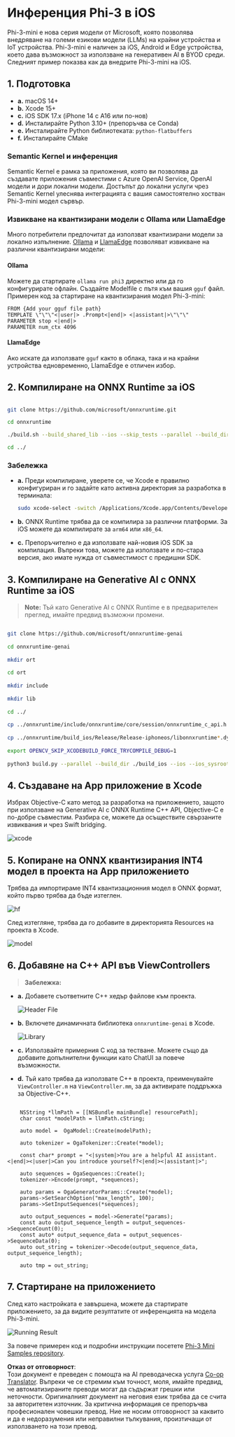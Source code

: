 <!--
CO_OP_TRANSLATOR_METADATA:
{
  "original_hash": "82af197df38d25346a98f1f0e84d1698",
  "translation_date": "2025-07-16T20:24:43+00:00",
  "source_file": "md/01.Introduction/03/iOS_Inference.md",
  "language_code": "bg"
}
-->
# **Инференция Phi-3 в iOS**

Phi-3-mini е нова серия модели от Microsoft, която позволява внедряване на големи езикови модели (LLMs) на крайни устройства и IoT устройства. Phi-3-mini е наличен за iOS, Android и Edge устройства, което дава възможност за използване на генеративен AI в BYOD среди. Следният пример показва как да внедрите Phi-3-mini на iOS.

## **1. Подготовка**

- **a.** macOS 14+
- **b.** Xcode 15+
- **c.** iOS SDK 17.x (iPhone 14 с A16 или по-нов)
- **d.** Инсталирайте Python 3.10+ (препоръчва се Conda)
- **e.** Инсталирайте Python библиотеката: `python-flatbuffers`
- **f.** Инсталирайте CMake

### Semantic Kernel и инференция

Semantic Kernel е рамка за приложения, която ви позволява да създавате приложения съвместими с Azure OpenAI Service, OpenAI модели и дори локални модели. Достъпът до локални услуги чрез Semantic Kernel улеснява интеграцията с вашия самостоятелно хостван Phi-3-mini модел сървър.

### Извикване на квантизирани модели с Ollama или LlamaEdge

Много потребители предпочитат да използват квантизирани модели за локално изпълнение. [Ollama](https://ollama.com) и [LlamaEdge](https://llamaedge.com) позволяват извикване на различни квантизирани модели:

#### **Ollama**

Можете да стартирате `ollama run phi3` директно или да го конфигурирате офлайн. Създайте Modelfile с пътя към вашия `gguf` файл. Примерен код за стартиране на квантизирания модел Phi-3-mini:

```gguf
FROM {Add your gguf file path}
TEMPLATE \"\"\"<|user|> .Prompt<|end|> <|assistant|>\"\"\"
PARAMETER stop <|end|>
PARAMETER num_ctx 4096
```

#### **LlamaEdge**

Ако искате да използвате `gguf` както в облака, така и на крайни устройства едновременно, LlamaEdge е отличен избор.

## **2. Компилиране на ONNX Runtime за iOS**

```bash

git clone https://github.com/microsoft/onnxruntime.git

cd onnxruntime

./build.sh --build_shared_lib --ios --skip_tests --parallel --build_dir ./build_ios --ios --apple_sysroot iphoneos --osx_arch arm64 --apple_deploy_target 17.5 --cmake_generator Xcode --config Release

cd ../

```

### **Забележка**

- **a.** Преди компилиране, уверете се, че Xcode е правилно конфигуриран и го задайте като активна директория за разработка в терминала:

    ```bash
    sudo xcode-select -switch /Applications/Xcode.app/Contents/Developer
    ```

- **b.** ONNX Runtime трябва да се компилира за различни платформи. За iOS можете да компилирате за `arm64` или `x86_64`.

- **c.** Препоръчително е да използвате най-новия iOS SDK за компилация. Въпреки това, можете да използвате и по-стара версия, ако имате нужда от съвместимост с предишни SDK.

## **3. Компилиране на Generative AI с ONNX Runtime за iOS**

> **Note:** Тъй като Generative AI с ONNX Runtime е в предварителен преглед, имайте предвид възможни промени.

```bash

git clone https://github.com/microsoft/onnxruntime-genai
 
cd onnxruntime-genai
 
mkdir ort
 
cd ort
 
mkdir include
 
mkdir lib
 
cd ../
 
cp ../onnxruntime/include/onnxruntime/core/session/onnxruntime_c_api.h ort/include
 
cp ../onnxruntime/build_ios/Release/Release-iphoneos/libonnxruntime*.dylib* ort/lib
 
export OPENCV_SKIP_XCODEBUILD_FORCE_TRYCOMPILE_DEBUG=1
 
python3 build.py --parallel --build_dir ./build_ios --ios --ios_sysroot iphoneos --ios_arch arm64 --ios_deployment_target 17.5 --cmake_generator Xcode --cmake_extra_defines CMAKE_XCODE_ATTRIBUTE_CODE_SIGNING_ALLOWED=NO

```

## **4. Създаване на App приложение в Xcode**

Избрах Objective-C като метод за разработка на приложението, защото при използване на Generative AI с ONNX Runtime C++ API, Objective-C е по-добре съвместим. Разбира се, можете да осъществите свързаните извиквания и чрез Swift bridging.

![xcode](../../../../../translated_images/xcode.8147789e6c25e3e289e6aa56c168089a2c277e3cd6af353fae6c2f4a56eba836.bg.png)

## **5. Копиране на ONNX квантизирания INT4 модел в проекта на App приложението**

Трябва да импортираме INT4 квантизационния модел в ONNX формат, който първо трябва да бъде изтеглен.

![hf](../../../../../translated_images/hf.6b8504fd88ee48dd512d76e0665cb76bd68c8e53d0b21b2a9e6f269f5b961173.bg.png)

След изтегляне, трябва да го добавите в директорията Resources на проекта в Xcode.

![model](../../../../../translated_images/model.3b879b14e0be877d12282beb83c953a82b62d4bc6b207a78937223f4798d0f4a.bg.png)

## **6. Добавяне на C++ API във ViewControllers**

> **Забележка:**

- **a.** Добавете съответните C++ хедър файлове към проекта.

  ![Header File](../../../../../translated_images/head.64cad021ce70a333ff5d59d4a1b4fb0f3dd2ca457413646191a18346067b2cc9.bg.png)

- **b.** Включете динамичната библиотека `onnxruntime-genai` в Xcode.

  ![Library](../../../../../translated_images/lib.a4209b9f21ddf3445ba6ac69797d49e6586d68a57cea9f8bc9fc34ec3ee979ec.bg.png)

- **c.** Използвайте примерния C код за тестване. Можете също да добавите допълнителни функции като ChatUI за повече възможности.

- **d.** Тъй като трябва да използвате C++ в проекта, преименувайте `ViewController.m` на `ViewController.mm`, за да активирате поддръжка за Objective-C++.

```objc

    NSString *llmPath = [[NSBundle mainBundle] resourcePath];
    char const *modelPath = llmPath.cString;

    auto model =  OgaModel::Create(modelPath);

    auto tokenizer = OgaTokenizer::Create(*model);

    const char* prompt = "<|system|>You are a helpful AI assistant.<|end|><|user|>Can you introduce yourself?<|end|><|assistant|>";

    auto sequences = OgaSequences::Create();
    tokenizer->Encode(prompt, *sequences);

    auto params = OgaGeneratorParams::Create(*model);
    params->SetSearchOption("max_length", 100);
    params->SetInputSequences(*sequences);

    auto output_sequences = model->Generate(*params);
    const auto output_sequence_length = output_sequences->SequenceCount(0);
    const auto* output_sequence_data = output_sequences->SequenceData(0);
    auto out_string = tokenizer->Decode(output_sequence_data, output_sequence_length);
    
    auto tmp = out_string;

```

## **7. Стартиране на приложението**

След като настройката е завършена, можете да стартирате приложението, за да видите резултатите от инференцията на модела Phi-3-mini.

![Running Result](../../../../../translated_images/result.326a947a6a2b9c5115a3e462b9c1b5412260f847478496c0fc7535b985c3f55a.bg.jpg)

За повече примерен код и подробни инструкции посетете [Phi-3 Mini Samples repository](https://github.com/Azure-Samples/Phi-3MiniSamples/tree/main/ios).

**Отказ от отговорност**:  
Този документ е преведен с помощта на AI преводаческа услуга [Co-op Translator](https://github.com/Azure/co-op-translator). Въпреки че се стремим към точност, моля, имайте предвид, че автоматизираните преводи могат да съдържат грешки или неточности. Оригиналният документ на неговия език трябва да се счита за авторитетен източник. За критична информация се препоръчва професионален човешки превод. Ние не носим отговорност за каквито и да е недоразумения или неправилни тълкувания, произтичащи от използването на този превод.